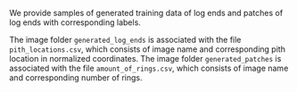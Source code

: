 We provide samples of generated training data of log ends and patches of log ends with corresponding labels. 

The image folder ```generated_log_ends``` is associated with the file ```pith_locations.csv```, which consists of image name and corresponding pith location in normalized coordinates. The image folder ```generated_patches``` is associated with the file ```amount_of_rings.csv```, which consists of image name and corresponding number of rings. 



